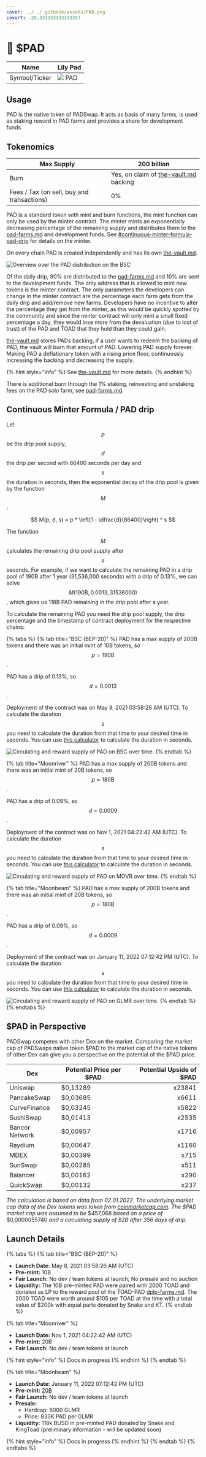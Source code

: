 ```yaml
---
cover: ../../.gitbook/assets/PAD.png
coverY: -28.333333333333357
---
```


# 🌺 $PAD

| Name          | Lily Pad                                      |
| ------------- | --------------------------------------------- |
| Symbol/Ticker | ![](../../.gitbook/assets/PAD.symbol.svg) PAD |

## Usage

PAD is the native token of PADSwap. It acts as basis of many farms, is used as staking reward in PAD farms and provides a share for development funds.

## Tokenomics

| Max Supply                                 | 200 billion                                                        |
| ------------------------------------------ | ------------------------------------------------------------------ |
| Burn                                       | Yes, on claim of [the-vault.md](../the-vault.md "mention") backing |
| Fees / Tax (on sell, buy and transactions) | 0%                                                                 |

PAD is a standard token with mint and burn functions, the mint function can only be used by the minter contract. The minter mints an exponentially decreasing percentage of the remaining supply and distributes them to the [pad-farms.md](../../products/farms/pad-farms.md "mention") and development funds. See [#continuous-minter-formula-pad-drip](pad.md#continuous-minter-formula-pad-drip "mention") for details on the minter.

On every chain PAD is created independently and has its own [the-vault.md](../the-vault.md "mention").

![Overview over the PAD distribution on the BSC](<../../.gitbook/assets/photo\_2021-10-26\_22-52-45 (1).jpg>)

Of the daily drip, 90% are distributed to the [pad-farms.md](../../products/farms/pad-farms.md "mention") and 10% are sent to the development funds. The only address that is allowed to mint new tokens is the minter contract. The only parameters the developers can change in the minter contract are the percentage each farm gets from the daily drip and add/remove new farms. Developers have no incentive to alter the percentage they get from the minter, as this would be quickly spotted by the community and since the minter contract will only mint a small fixed percentage a day, they would lose more from the devaluation (due to lost of trust) of the PAD and TOAD that they hold than they could gain.

[the-vault.md](../the-vault.md "mention") stores PADs backing, if a user wants to redeem the backing of PAD, the vault will burn that amount of PAD. Lowering PAD supply forever. Making PAD a deflationary token with a rising price floor, continuously increasing the backing and decreasing the supply.

{% hint style="info" %}
See [the-vault.md](../the-vault.md "mention") for more details.
{% endhint %}

There is additional burn through the 1% staking, reinvesting and unstaking fees on the PAD solo farm, see [pad-farms.md](../../products/farms/pad-farms.md "mention").

## Continuous Minter Formula / PAD drip

Let $$p$$ be the drip pool supply, $$d$$ the drip per second with 86400 seconds per day and $$s$$ the duration in seconds, then the exponential decay of the drip pool is given by the function $$M$$:

$$
M(p, d, s) = p * \left(1 - \dfrac{d}{86400}\right) ^ s
$$

The function $$M$$ calculates the remaining drip pool supply after $$s$$ seconds. For example, if we want to calculate the remaining PAD in a drip pool of 190B after 1 year (31,536,000 seconds) with a drip of 0.13%, we can solve $$M(190\text{B}, 0.0013, 31536000)$$, which gives us 118B PAD remaining in the drip pool after a year.

To calculate the remaining PAD you need the drip pool supply, the drip percentage and the timestamp of contract deployment for the respective chains:

{% tabs %}
{% tab title="BSC (BEP-20)" %}
PAD has a max supply of 200B tokens and there was an initial mint of 10B tokens, so $$p = 190\text{B}$$.

PAD has a drip of 0.13%, so $$d = 0.0013$$.

Deployment of the contract was on May 8, 2021 03:58:26 AM (UTC). To calculate the duration $$s$$ you need to calculate the duration from that time to your desired time in seconds. You can use [this calculator](https://www.calculator.net/time-duration-calculator.html?today=05%2F08%2F2021\&starthour2=3\&startmin2=58\&startsec2=26\&startunit2=a#twodates) to calculate the duration in seconds.

![Circulating and reward supply of PAD on BSC over time.](../../.gitbook/assets/pad-supply-bsc.svg)
{% endtab %}

{% tab title="Moonriver" %}
PAD has a max supply of 200B tokens and there was an initial mint of 20B tokens, so $$p = 180\text{B}$$.

PAD has a drip of 0.09%, so $$d = 0.0009$$.

Deployment of the contract was on Nov 1, 2021 04:22:42 AM (UTC). To calculate the duration $$s$$ you need to calculate the duration from that time to your desired time in seconds. You can use [this calculator](https://www.calculator.net/time-duration-calculator.html?today=11%2F01%2F2021\&starthour2=4\&startmin2=22\&startsec2=42\&startunit2=a#twodates) to calculate the duration in seconds.

![Circulating and reward supply of PAD on MOVR over time.](../../.gitbook/assets/pad-supply-movr.svg)
{% endtab %}

{% tab title="Moonbeam" %}
PAD has a max supply of 200B tokens and there was an initial mint of 20B tokens, so $$p = 180\text{B}$$.

PAD has a drip of 0.09%, so $$d = 0.0009$$.

Deployment of the contract was on January 11, 2022 07:12:42 PM (UTC). To calculate the duration $$s$$ you need to calculate the duration from that time to your desired time in seconds. You can use [this calculator](https://www.calculator.net/time-duration-calculator.html?today=01%2F11%2F2022\&starthour2=07\&startmin2=12\&startsec2=42\&startunit2=p#twodates) to calculate the duration in seconds.

![Circulating and reward supply of PAD on GLMR over time.](../../.gitbook/assets/pad-supply-glmr.svg)
{% endtab %}
{% endtabs %}

## $PAD in Perspective

PADSwap competes with other Dex on the market. Comparing the market cap of PADSwaps native token $PAD to the market cap of the native tokens of other Dex can give you a perspective on the potential of the $PAD price.

| Dex            | Potential Price per $PAD | Potential Upside of $PAD |
| -------------- | ------------------------ | -----------------------: |
| Uniswap        | $0,13289                 |                   x23841 |
| PancakeSwap    | $0,03685                 |                    x6611 |
| CurveFinance   | $0,03245                 |                    x5822 |
| SushiSwap      | $0,01413                 |                    x2535 |
| Bancor Network | $0,00957                 |                    x1716 |
| Raydium        | $0,00647                 |                    x1160 |
| MDEX           | $0,00399                 |                     x715 |
| SunSwap        | $0,00285                 |                     x511 |
| Balancer       | $0,00162                 |                     x290 |
| QuickSwap      | $0,00132                 |                     x237 |

_The calculation is based on data from 02.01.2022. The underlying market cap data of the Dex tokens was taken from_ [_coinmarketcap.com_](https://coinmarketcap.com)_. The $PAD market cap was assumed to be_ $457,068 _based on a price of_ $0,0000055740 _and a circulating supply of 82B after 356 days of drip._

## Launch Details

{% tabs %}
{% tab title="BSC (BEP-20)" %}
* **Launch Date:** May 8, 2021 03:58:26 AM (UTC)
* **Pre-mint:** 10B
* **Fair Launch:** No dev / team tokens at launch; No presale and no auction
* **Liquidity:** The 10B pre-minted PAD were paired with 2000 TOAD and donated as LP to the reward pool of the TOAD-PAD [dplp-farms.md](../../products/farms/dplp-farms.md "mention"). The 2000 TOAD were worth around $105 per TOAD at the time with a total value of $200k with equal parts donated by Snake and KT.
{% endtab %}

{% tab title="Moonriver" %}
* **Launch Date:** Nov 1, 2021 04:22:42 AM (UTC)
* **Pre-mint:** 20B
* **Fair Launch:** No dev / team tokens at launch

{% hint style="info" %}
Docs in progress
{% endhint %}
{% endtab %}

{% tab title="Moonbeam" %}
* **Launch Date:** January 11, 2022 07:12:42 PM (UTC)
* **Pre-mint:** [20B](https://moonscan.io/tx/0x101207fe1e1f889f7b1212b786c25f60e4721143d41dc45597c46cdc2db5d5b7)
* **Fair Launch:** No dev / team tokens at launch
* **Presale:**
  * Hardcap: 6000 GLMR
  * Price: 833K PAD per GLMR
* **Liquidity:** 118k BUSD in pre-minted PAD donated by Snake and KingToad (preliminary information - will be updated soon)

{% hint style="info" %}
Docs in progress
{% endhint %}
{% endtab %}
{% endtabs %}
